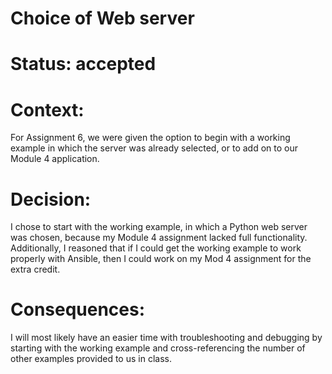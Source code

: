 # Choice of Web server
# Status: accepted
# Context:
For Assignment 6, we were given the option to begin with a working example in which the server was already selected, or to add on to our Module 4 application.
# Decision:
I chose to start with the working example, in which a Python web server was chosen, because my Module 4 assignment lacked full functionality. Additionally, I reasoned that if I could get the working example to work properly with Ansible, then I could work on my Mod 4 assignment for the extra credit.
# Consequences:
I will most likely have an easier time with troubleshooting and debugging by starting with the working example and cross-referencing the number of other examples provided to us in class.
